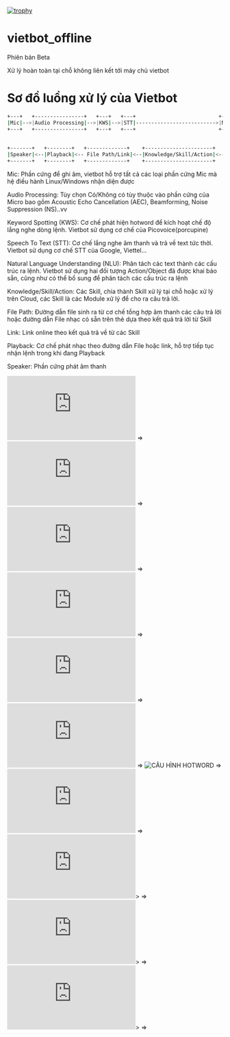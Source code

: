 [![trophy](https://github-profile-trophy.vercel.app/?username=phanmemkhoinghiep&theme=onedark)](https://github.com/phanmemkhoinghiep/vietbot_offline)
# vietbot_offline
Phiên bản Beta

Xử lý hoàn toàn tại chỗ không liên kết tới máy chủ vietbot

# Sơ đồ luồng xử lý của Vietbot

```sh
+---+   +----------------+   +---+   +---+                           +---+
|Mic|-->|Audio Processing|-->|KWS|-->|STT|-------------------------->|NLU|
+---+   +----------------+   +---+   +---+                           +-+-+
                                                                       |
                                                                       |
+-------+   +--------+   +-------------+    +----------------------+   |
|Speaker|<--|Playback|<-- File Path/Link|<--|Knowledge/Skill/Action|<--+
+-------+   +--------+   +-------------+    +----------------------+

```
Mic: Phần cứng để ghi âm, vietbot hỗ trợ tất cả các loại phần cứng Mic mà hệ điều hành Linux/Windows nhận diện được

Audio Processing: Tùy chọn Có/Không có tùy thuộc vào phần cứng của Micro bao gồm Acoustic Echo Cancellation (AEC), Beamforming, Noise Suppression (NS)..vv 

Keyword Spotting (KWS): Cơ chế phát hiện hotword để kích hoạt chế độ lắng nghe dòng lệnh. Vietbot sử dụng cơ chế của Picovoice(porcupine)

Speech To Text (STT): Cơ chế lắng nghe âm thanh và trả về text tức thời. Vietbot sử dụng cơ chế STT của Google, Viettel...

Natural Language Understanding (NLU): Phân tách các text thành các cấu trúc ra lệnh. Vietbot sử dụng hai đối tượng Action/Object đã được khai báo sẵn, cũng như có thể bổ sung để phân tách các cấu trúc ra lệnh

Knowledge/Skill/Action: Các Skill, chia thành Skill xử lý tại chỗ hoặc xử lý trên Cloud, các Skill là các Module xử lý để cho ra câu trả lời.

File Path: Đường dẫn file sinh ra từ cơ chế tổng hợp âm thanh các câu trả lời hoặc đường dẫn File nhạc có sẵn trên thẻ dựa theo kết quả trả lời từ Skill

Link: Link online theo kết quả trả về từ các Skill

Playback: Cơ chế phát nhạc theo đường dẫn File hoặc link, hỗ trợ tiếp tục nhận lệnh trong khi đang Playback

Speaker: Phần cứng phát âm thanh

![DANH SÁCH PHẦN CỨNG TƯƠNG THÍCH](https://github.com/phanmemkhoinghiep/vietbot_offline/blob/beta/hardware_guide/hardware_compatibility_list.md) =>
![ĐỘ PHẦN CỨNG](https://github.com/phanmemkhoinghiep/vietbot_offline/blob/beta/diy_smart_speaker_guide/GH_Mini_Mod_Complete_Guide.md) =>
![FLASH THẺ NHỚ](https://github.com/phanmemkhoinghiep/vietbot_offline/blob/beta/021_software_enviroment_installation_guide.md) => 
![CÀI MỚI TỪ ĐẦU](https://github.com/phanmemkhoinghiep/vietbot_offline/blob/beta/022_software_enviroment_installation_guide.md) => 
![CÀI ĐẶT, CẬP NHẬT PHẦN MỀM](https://github.com/phanmemkhoinghiep/vietbot_offline/blob/beta/03_software_install_update_guide.md) => 
![CẤU HÌNH STT VÀ TTS](https://github.com/phanmemkhoinghiep/vietbot_offline/blob/beta/04_stt_and_tts_configuration_guide.md) => 
![CẤU HÌNH HOTWORD](https://github.com/phanmemkhoinghiep/vietbot_offline/blob/beta/05_hotword_configuration.guide) =>
![CÁCH CHẠY](https://github.com/phanmemkhoinghiep/vietbot_offline/blob/beta/06_running_guide.md) =>
![WIFI-CONNECT](https://github.com/phanmemkhoinghiep/vietbot_offline/blob/beta/08_auto_wifi-connect.md)> =>
![LOA TTS](https://github.com/phanmemkhoinghiep/vietbot_offline/blob/beta/09_real_time_tts.md)> =>
![ĐIỀU KHIỂN HASS](https://github.com/phanmemkhoinghiep/vietbot_offline/blob/beta/12_homeassistant_configuration_guide.md)> =>

